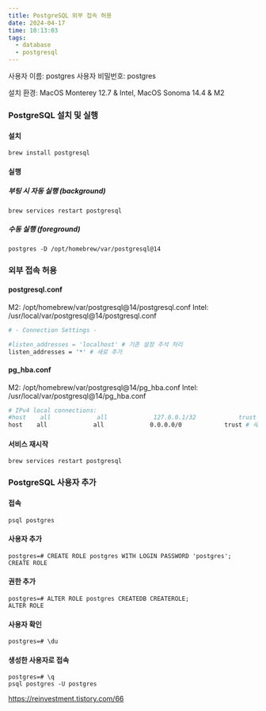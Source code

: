 ```yaml
---
title: PostgreSQL 외부 접속 허용
date: 2024-04-17
time: 10:13:03
tags:
  - database
  - postgresql
---
```

사용자 이름: postgres
사용자 비밀번호: postgres

설치 환경: MacOS Monterey 12.7 & Intel, MacOS Sonoma 14.4 & M2

### PostgreSQL 설치 및 실행
#### 설치
`brew install postgresql`

#### 실행
##### 부팅 시 자동 실행  (background)
`brew services restart postgresql`

##### 수동 실행 (foreground)
`postgres -D /opt/homebrew/var/postgresql@14`

### 외부 접속 허용
#### postgresql.conf
M2: /opt/homebrew/var/postgresql@14/postgresql.conf
Intel: /usr/local/var/postgresql@14/postgresql.conf
```bash
# - Connection Settings -

#listen_addresses = 'localhost' # 기존 설정 주석 처리
listen_addresses = '*' # 새로 추가
```

#### pg_hba.conf
M2: /opt/homebrew/var/postgresql@14/pg_hba.conf
Intel: /usr/local/var/postgresql@14/pg_hba.conf
```bash
# IPv4 local connections: 
#host    all             all             127.0.0.1/32            trust # 기존 설정 주석 처리
host    all             all             0.0.0.0/0            trust # 새로 추가
```

#### 서비스 재시작
`brew services restart postgresql`

### PostgreSQL 사용자 추가
#### 접속
`psql postgres`

#### 사용자 추가
```
postgres=# CREATE ROLE postgres WITH LOGIN PASSWORD 'postgres';
CREATE ROLE
```

#### 권한 추가
```
postgres=# ALTER ROLE postgres CREATEDB CREATEROLE;
ALTER ROLE
```

#### 사용자 확인
```
postgres=# \du
```

#### 생성한 사용자로 접속
```
postgres=# \q
psql postgres -U postgres
```


https://reinvestment.tistory.com/66